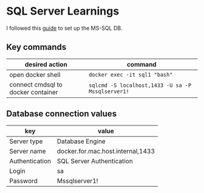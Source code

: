 # SQL Server Learnings
I followed this [guide](https://collabnix.com/how-to-run-microsoft-sql-in-minutes-using-docker-desktop/) to set up the MS-SQL DB.

## Key commands
| desired action | command |
| ---- | ---- |
| open docker shell | `docker exec -it sql1 "bash"` |
| connect cmdsql to docker container | `sqlcmd -S localhost,1433 -U sa -P Mssqlserver1!` |

## Database connection values
| key | value | 
| ---- | ---- |
| Server type | Database Engine |
| Server name | docker.for.mac.host.internal,1433 |
| Authentication | SQL Server Authentication |
| Login | sa |
| Password | Mssqlserver1! |